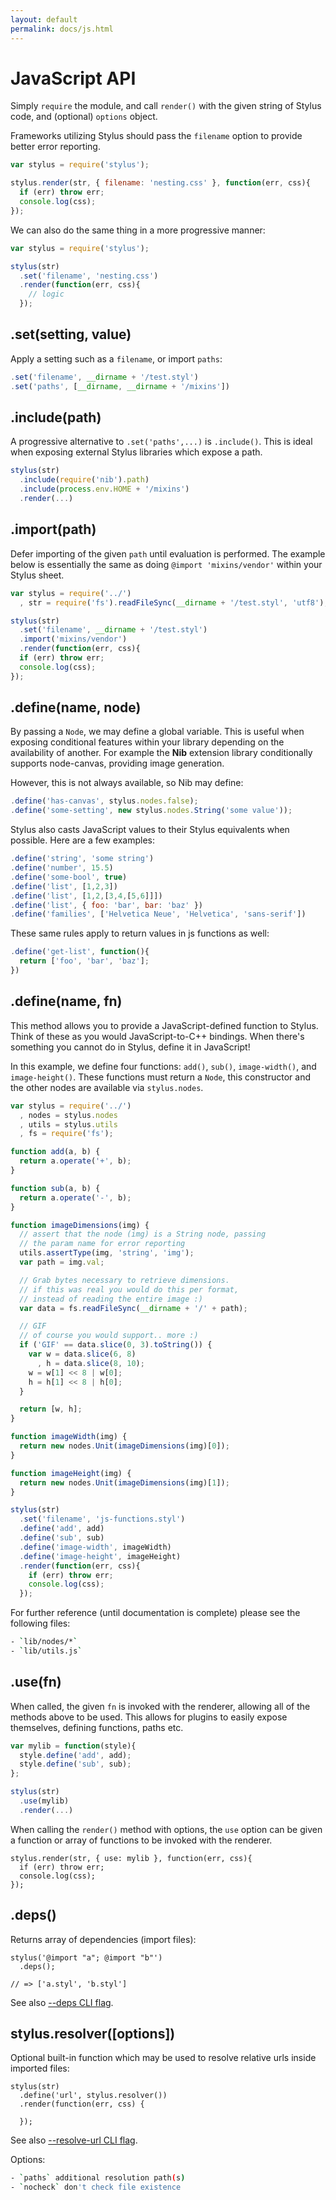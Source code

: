 ```yaml
---
layout: default
permalink: docs/js.html
---
```


# JavaScript API

Simply `require` the module, and call `render()` with the given string of Stylus code, and (optional) `options` object. 

Frameworks utilizing Stylus should pass the `filename` option to provide better error reporting.

```js
var stylus = require('stylus');

stylus.render(str, { filename: 'nesting.css' }, function(err, css){
  if (err) throw err;
  console.log(css);
});
```

We can also do the same thing in a more progressive manner:

```js
var stylus = require('stylus');

stylus(str)
  .set('filename', 'nesting.css')
  .render(function(err, css){
    // logic
  });
```

## .set(setting, value)

Apply a setting such as a `filename`, or import `paths`:

```js 
.set('filename', __dirname + '/test.styl')
.set('paths', [__dirname, __dirname + '/mixins'])
```
## .include(path)

A progressive alternative to `.set('paths',...)` is `.include()`.  This is ideal when exposing external Stylus libraries which expose a path.

```js
stylus(str)
  .include(require('nib').path)
  .include(process.env.HOME + '/mixins')
  .render(...)
```

## .import(path)

Defer importing of the given `path` until evaluation is performed. The example below is essentially the same as doing `@import 'mixins/vendor'` within your Stylus sheet.

```js
var stylus = require('../')
  , str = require('fs').readFileSync(__dirname + '/test.styl', 'utf8');

stylus(str)
  .set('filename', __dirname + '/test.styl')
  .import('mixins/vendor')
  .render(function(err, css){
  if (err) throw err;
  console.log(css);
});
```

## .define(name, node)

By passing a `Node`, we may define a global variable. This is useful when exposing conditional features within your library depending on the availability of another. For example the **Nib** extension library conditionally supports node-canvas, providing image generation. 
 
However, this is not always available, so Nib may define:

```js
.define('has-canvas', stylus.nodes.false);
.define('some-setting', new stylus.nodes.String('some value'));
```

Stylus also casts JavaScript values to their Stylus equivalents when possible. Here are a few examples:

```js
.define('string', 'some string')
.define('number', 15.5)
.define('some-bool', true)
.define('list', [1,2,3])
.define('list', [1,2,[3,4,[5,6]]])
.define('list', { foo: 'bar', bar: 'baz' })
.define('families', ['Helvetica Neue', 'Helvetica', 'sans-serif'])
```

These same rules apply to return values in js functions as well:

```js
.define('get-list', function(){
  return ['foo', 'bar', 'baz'];
})
```

## .define(name, fn)

This method allows you to provide a JavaScript-defined function to Stylus. Think of these as you would JavaScript-to-C++ bindings. When there's something you cannot do in Stylus, define it in JavaScript!

In this example, we define four functions: `add()`, `sub()`, `image-width()`, and `image-height()`. These functions must return a `Node`, this constructor and the other nodes are available via `stylus.nodes`.

```js
var stylus = require('../')
  , nodes = stylus.nodes
  , utils = stylus.utils
  , fs = require('fs');

function add(a, b) {
  return a.operate('+', b);
}

function sub(a, b) {
  return a.operate('-', b);
}

function imageDimensions(img) {
  // assert that the node (img) is a String node, passing
  // the param name for error reporting
  utils.assertType(img, 'string', 'img');
  var path = img.val;

  // Grab bytes necessary to retrieve dimensions.
  // if this was real you would do this per format,
  // instead of reading the entire image :)
  var data = fs.readFileSync(__dirname + '/' + path);

  // GIF
  // of course you would support.. more :)
  if ('GIF' == data.slice(0, 3).toString()) {
    var w = data.slice(6, 8)
      , h = data.slice(8, 10);
    w = w[1] << 8 | w[0];
    h = h[1] << 8 | h[0];
  }

  return [w, h];
}

function imageWidth(img) {
  return new nodes.Unit(imageDimensions(img)[0]);
}

function imageHeight(img) {
  return new nodes.Unit(imageDimensions(img)[1]);
}

stylus(str)
  .set('filename', 'js-functions.styl')
  .define('add', add)
  .define('sub', sub)
  .define('image-width', imageWidth)
  .define('image-height', imageHeight)
  .render(function(err, css){
    if (err) throw err;
    console.log(css);
  });
```
 
For further reference (until documentation is complete) please see the following files:
 
```bash
- `lib/nodes/*`
- `lib/utils.js`
```

## .use(fn)

When called, the given `fn` is invoked with the renderer, allowing all of the methods above to be used. This allows for plugins to easily expose themselves, defining functions, paths etc.

```js
var mylib = function(style){
  style.define('add', add);
  style.define('sub', sub);
};

stylus(str)
  .use(mylib)
  .render(...)
```
When calling the `render()` method with options, the `use` option can be given
a function or array of functions to be invoked with the renderer.

```stylus
stylus.render(str, { use: mylib }, function(err, css){
  if (err) throw err;
  console.log(css);
});
```

## .deps()

Returns array of dependencies (import files):

```stylus
stylus('@import "a"; @import "b"')
  .deps();

// => ['a.styl', 'b.styl']
```
See also [--deps CLI flag](http://stylus-lang.com/docs/executable.html#list-dependencies).

## stylus.resolver([options])

Optional built-in function which may be used to resolve relative urls inside imported files:

```stylus
stylus(str)
  .define('url', stylus.resolver())
  .render(function(err, css) {

  });
```

See also [--resolve-url CLI flag](http://stylus-lang.com/docs/executable.html#resolving-relative-urls-inside-imports).

Options:

```bash
- `paths` additional resolution path(s)
- `nocheck` don't check file existence
```
